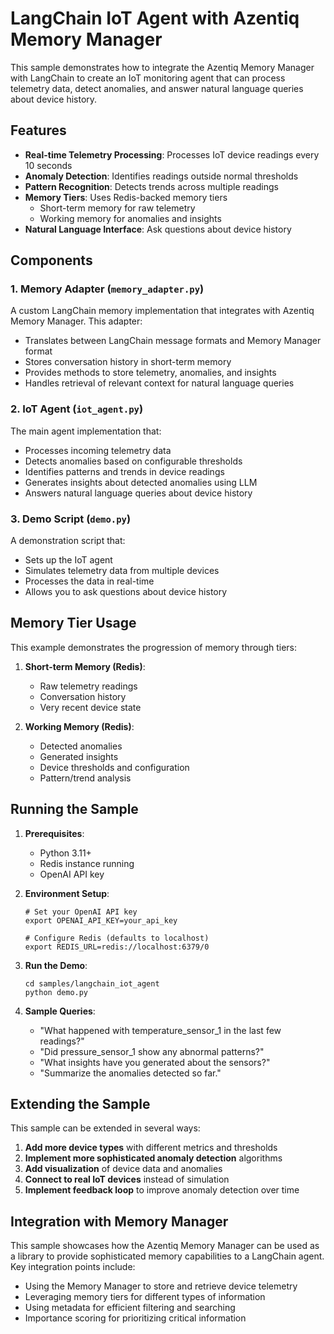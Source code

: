# LangChain IoT Agent with Azentiq Memory Manager

This sample demonstrates how to integrate the Azentiq Memory Manager with LangChain to create an IoT monitoring agent that can process telemetry data, detect anomalies, and answer natural language queries about device history.

## Features

- **Real-time Telemetry Processing**: Processes IoT device readings every 10 seconds
- **Anomaly Detection**: Identifies readings outside normal thresholds
- **Pattern Recognition**: Detects trends across multiple readings
- **Memory Tiers**: Uses Redis-backed memory tiers
  - Short-term memory for raw telemetry
  - Working memory for anomalies and insights
- **Natural Language Interface**: Ask questions about device history

## Components

### 1. Memory Adapter (`memory_adapter.py`)

A custom LangChain memory implementation that integrates with Azentiq Memory Manager. This adapter:

- Translates between LangChain message formats and Memory Manager format
- Stores conversation history in short-term memory
- Provides methods to store telemetry, anomalies, and insights
- Handles retrieval of relevant context for natural language queries

### 2. IoT Agent (`iot_agent.py`)

The main agent implementation that:

- Processes incoming telemetry data
- Detects anomalies based on configurable thresholds
- Identifies patterns and trends in device readings
- Generates insights about detected anomalies using LLM
- Answers natural language queries about device history

### 3. Demo Script (`demo.py`)

A demonstration script that:

- Sets up the IoT agent
- Simulates telemetry data from multiple devices
- Processes the data in real-time
- Allows you to ask questions about device history

## Memory Tier Usage

This example demonstrates the progression of memory through tiers:

1. **Short-term Memory (Redis)**:
   - Raw telemetry readings
   - Conversation history
   - Very recent device state

2. **Working Memory (Redis)**:
   - Detected anomalies
   - Generated insights
   - Device thresholds and configuration
   - Pattern/trend analysis

## Running the Sample

1. **Prerequisites**:
   - Python 3.11+
   - Redis instance running
   - OpenAI API key

2. **Environment Setup**:
   ```
   # Set your OpenAI API key
   export OPENAI_API_KEY=your_api_key
   
   # Configure Redis (defaults to localhost)
   export REDIS_URL=redis://localhost:6379/0
   ```

3. **Run the Demo**:
   ```
   cd samples/langchain_iot_agent
   python demo.py
   ```

4. **Sample Queries**:
   - "What happened with temperature_sensor_1 in the last few readings?"
   - "Did pressure_sensor_1 show any abnormal patterns?"
   - "What insights have you generated about the sensors?"
   - "Summarize the anomalies detected so far."

## Extending the Sample

This sample can be extended in several ways:

1. **Add more device types** with different metrics and thresholds
2. **Implement more sophisticated anomaly detection** algorithms
3. **Add visualization** of device data and anomalies
4. **Connect to real IoT devices** instead of simulation
5. **Implement feedback loop** to improve anomaly detection over time

## Integration with Memory Manager

This sample showcases how the Azentiq Memory Manager can be used as a library to provide sophisticated memory capabilities to a LangChain agent. Key integration points include:

- Using the Memory Manager to store and retrieve device telemetry
- Leveraging memory tiers for different types of information
- Using metadata for efficient filtering and searching
- Importance scoring for prioritizing critical information
